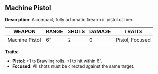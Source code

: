 ## Machine Pistol

**Description**: A compact, fully automatic firearm in pistol caliber.

| WEAPON        | RANGE | SHOTS | DAMAGE | TRAITS         |
|---------------|-------|-------|--------|----------------|
| Machine Pistol| 6”    | 2     | 0      | Pistol, Focused|

**Traits**:
- **Pistol**: +1 to Brawling rolls. +1 to hit within 6”.
- **Focused**: All shots must be directed against the same target.
